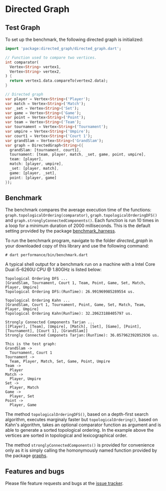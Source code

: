 # Directed Graph

## Test Graph
To set up the benchmark, the following directed graph is initialized:
```Dart
import 'package:directed_graph/directed_graph.dart';

// Function used to compare two vertices.
int comparator(
  Vertex<String> vertex1,
  Vertex<String> vertex2,
) {
  return vertex1.data.compareTo(vertex2.data);
}

// Directed graph
var player = Vertex<String>('Player');
var match = Vertex<String>('Match');
var _set = Vertex<String>('Set');
var game = Vertex<String>('Game');
var point = Vertex<String>('Point');
var team = Vertex<String>('Team');
var tournament = Vertex<String>('Tournament');
var umpire = Vertex<String>('Umpire');
var court1 = Vertex<String>('Court 1');
var grandSlam = Vertex<String>('GrandSlam');
var graph = DirectedGraph<String>({
  grandSlam: [tournament, court1],
  tournament: [team, player, match, _set, game, point, umpire],
  team: [player],
  match: [player, umpire],
  _set: [player, match],
  game: [player, _set],
  point: [player, game]
});
```
## Benchmark
The benchmark compares the average execution time of the functions:
`graph.topologicalOrdering(comparator)`,
`graph.topologicalOrderingDFS()` and
`graph.stronglyConnectedComponents()`.
Each function is run 10 times in a loop for a minimum duration of 2000 milliseconds.
This is the default setting provided by the package [benchmark_harness].

To run the benchmark program, navigate to the folder *directed_graph* in your downloaded
copy of this library and use
the following command:
```console
# dart performance/bin/benchmark.dart
```

A typical shell output for a benchmark run on a machine with a Intel Core Dual i5-6260U CPU @ 1.80GHz is listed below:
```console
Topological Ordering DFS ...
[GrandSlam, Tournament, Court 1, Team, Point, Game, Set, Match, Player, Umpire]
Topological Ordering DFS:(RunTime): 26.991969985289554 us.

Topological Ordering Kahn ...
[GrandSlam, Court 1, Tournament, Point, Game, Set, Match, Team, Player, Umpire]
Topological Ordering Kahn(RunTime): 32.20623188405797 us.

Strongly Connected Components Tarjan ...
[[Player], [Team], [Umpire], [Match], [Set], [Game], [Point], [Tournament], [Court 1], [GrandSlam]]
Strongly Connected Componets Tarjan:(RunTime): 36.057962392052936 us.

This is the test graph:
GrandSlam ->
  Tournament, Court 1
Tournament ->
  Team, Player, Match, Set, Game, Point, Umpire
Team ->
  Player
Match ->
  Player, Umpire
Set ->
  Player, Match
Game ->
  Player, Set
Point ->
  Player, Game
```
The method `topologicalOrderingDFS()`, based on a depth-first search algorithm, executes marginaly faster
but `topologicalOrdering()`, based on Kahn's algorithm, takes an optional comparator function as argument
and is able to generate a sorted topological ordering. In the example above the vertices are sorted in
topological and lexicographical order.

The method `stronglyConnectedComponents()` is provided for convenience
only as it is simply calling the homonymously named function provided by the package [graphs].


## Features and bugs
Please file feature requests and bugs at the [issue tracker].

[benchmark_harness]: https://pub.dev/packages/benchmark_harness
[issue tracker]: https://github.com/simphotonics/directed_graph/issues
[graphs]: https://pub.dev/packages/graphs